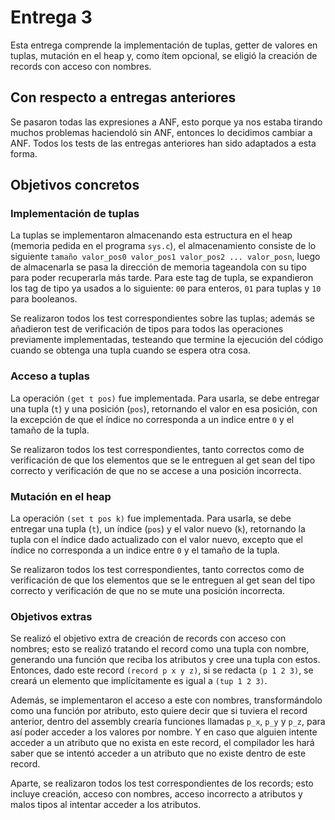 # Entrega 3
Esta entrega comprende la implementación de tuplas, getter de valores en tuplas, mutación en el heap y, como ítem opcional, se eligió la creación de records con acceso con nombres.


## Con respecto a entregas anteriores

Se pasaron todas las expresiones a ANF, esto porque ya nos estaba tirando muchos problemas haciendoló sin ANF, entonces lo decidimos cambiar a ANF. Todos los tests de las entregas anteriores han sido adaptados a esta forma.

## Objetivos concretos
### Implementación de tuplas
La tuplas se implementaron almacenando esta estructura en el heap (memoria pedida en el programa `sys.c`), el almacenamiento consiste de lo siguiente `tamaño valor_pos0 valor_pos1 valor_pos2 ... valor_posn`, luego de almacenarla se pasa la dirección de memoria tageandola con su tipo para poder recuperarla más tarde. Para este tag de tupla, se expandieron los tag de tipo ya usados a lo siguiente: `00` para enteros, `01` para tuplas y `10` para booleanos.

Se realizaron todos los test correspondientes sobre las tuplas; además se añadieron test de verificación de tipos para todos las operaciones previamente implementadas, testeando que termine la ejecución del código cuando se obtenga una tupla cuando se espera otra cosa.

### Acceso a tuplas
La operación `(get t pos)` fue implementada. Para usarla, se debe entregar una tupla (`t`) y una posición (`pos`), retornando el valor en esa posición, con la excepción de que el índice no corresponda a un indice entre `0` y el tamaño de la tupla.

Se realizaron todos los test correspondientes, tanto correctos como de verificación de que los elementos que se le entreguen al get sean del tipo correcto y verificación de que no se accese a una posición incorrecta.

### Mutación en el heap
La operación `(set t pos k)` fue implementada. Para usarla, se debe entregar una tupla (`t`), un índice (`pos`) y el valor nuevo (`k`), retornando la tupla con el índice dado actualizado con el valor nuevo, excepto que el índice no corresponda a un indice entre `0` y el tamaño de la tupla.

Se realizaron todos los test correspondientes, tanto correctos como de verificación de que los elementos que se le entreguen al get sean del tipo correcto y verificación de que no se mute una posición incorrecta.

### Objetivos extras

Se realizó el objetivo extra de creación de records con acceso con nombres; esto se realizó tratando el record como una tupla con nombre, generando una función que reciba los atributos y cree una tupla con estos. Entonces, dado este record `(record p x y z)`, si se redacta `(p 1 2 3)`, se creará un elemento que implícitamente es igual a `(tup 1 2 3)`. 

Además, se implementaron el acceso a este con nombres, transformándolo como una función por atributo, esto quiere decir que si tuviera el record anterior, dentro del assembly crearía funciones llamadas `p_x`, `p_y` y `p_z`, para así poder acceder a los valores por nombre. Y en caso que alguien intente acceder a un atributo que no exista en este record, el compilador les hará saber que se intentó acceder a un atributo que no existe dentro de este record.

Aparte, se realizaron todos los test correspondientes de los records; esto incluye creación, acceso con nombres, acceso incorrecto a atributos y malos tipos al intentar acceder a los atributos.
